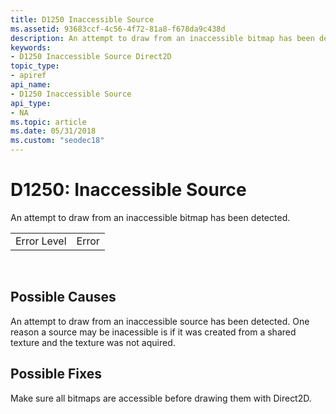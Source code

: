 ```yaml
---
title: D1250 Inaccessible Source
ms.assetid: 93683ccf-4c56-4f72-81a8-f678da9c438d
description: An attempt to draw from an inaccessible bitmap has been detected.
keywords:
- D1250 Inaccessible Source Direct2D
topic_type:
- apiref
api_name:
- D1250 Inaccessible Source
api_type:
- NA
ms.topic: article
ms.date: 05/31/2018
ms.custom: "seodec18"
---
```


# D1250: Inaccessible Source

An attempt to draw from an inaccessible bitmap has been detected.



|             |       |
|-------------|-------|
| Error Level | Error |



 

## Possible Causes

An attempt to draw from an inaccessible source has been detected. One reason a source may be inacessible is if it was created from a shared texture and the texture was not aquired.

## Possible Fixes

Make sure all bitmaps are accessible before drawing them with Direct2D.

 

 




